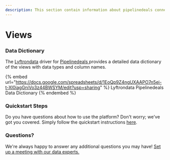 ```yaml
---
description: This section contain information about pipelinedeals connector views information
---
```


# Views

### Data Dictionary

The [Lyftrondata](https://www.lyftrondata.com/) driver for [Pipelinedeals](https://www.lyftrondata.com/integration/Pipelinedeals/)[ ](https://www.lyftrondata.com/integration/pipelinedeals/)provides a detailed data dictionary of the views with data types and column names.

{% embed url="https://docs.google.com/spreadsheets/d/1EoQp9Z4ngUXAAPO7n5ei-t-Xl0iagGniVo3z44BWSYM/edit?usp=sharing" %}
Lyftrondata Pipelinedeals Data Dictionary
{% endembed %}

### Quickstart Steps

Do you have questions about how to use the platform? Don't worry; we've got you covered. Simply follow the quickstart instructions [here](../../../../quickstart-steps.md).

### Questions? <a href="#questions" id="questions"></a>

We're always happy to answer any additional questions you may have! [Set up a meeting with our data experts.](https://www.lyftrondata.com/book-a-meeting/)



